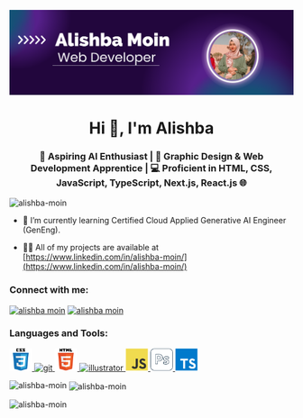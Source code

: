 ![logo](https://github.com/Alishba-Moin/Alishba-Moin/blob/main/Purple%20Abstract%20Graphic%20Design%20LinkedIn%20Article%20Cover%20Image.png)
<h1 align="center">Hi 👋, I'm Alishba</h1>
<h3 align="center">🌟 Aspiring AI Enthusiast | 🎨 Graphic Design & Web Development Apprentice | 💻 Proficient in HTML, CSS, JavaScript, TypeScript, Next.js, React.js 🌐</h3>

<p align="left"> <img src="https://komarev.com/ghpvc/?username=alishba-moin&label=Profile%20views&color=0e75b6&style=flat" alt="alishba-moin" /> </p>

- 🌱 I’m currently learning Certified Cloud Applied Generative AI Engineer (GenEng).

- 👨‍💻 All of my projects are available at [https://www.linkedin.com/in/alishba-moin/](https://www.linkedin.com/in/alishba-moin/)

<h3 align="left">Connect with me:</h3>
<p align="left">
<a href="https://linkedin.com/in/alishba moin" target="blank"><img align="center" src="https://raw.githubusercontent.com/rahuldkjain/github-profile-readme-generator/master/src/images/icons/Social/linked-in-alt.svg" alt="alishba moin" height="30" width="40" /></a>
<a href="https://www.instagram.com/alish.bamoin/" target="blank"><img align="center" src="https://raw.githubusercontent.com/rahuldkjain/github-profile-readme-generator/master/src/images/icons/Social/instagram.svg" alt="alishba moin" height="30" width="40" /></a>
</p>

<h3 align="left">Languages and Tools:</h3>
<p align="left"> <a href="https://www.w3schools.com/css/" target="_blank" rel="noreferrer"> <img src="https://raw.githubusercontent.com/devicons/devicon/master/icons/css3/css3-original-wordmark.svg" alt="css3" width="40" height="40"/> </a> <a href="https://git-scm.com/" target="_blank" rel="noreferrer"> <img src="https://www.vectorlogo.zone/logos/git-scm/git-scm-icon.svg" alt="git" width="40" height="40"/> </a> <a href="https://www.w3.org/html/" target="_blank" rel="noreferrer"> <img src="https://raw.githubusercontent.com/devicons/devicon/master/icons/html5/html5-original-wordmark.svg" alt="html5" width="40" height="40"/> </a> <a href="https://www.adobe.com/in/products/illustrator.html" target="_blank" rel="noreferrer"> <img src="https://www.vectorlogo.zone/logos/adobe_illustrator/adobe_illustrator-icon.svg" alt="illustrator" width="40" height="40"/> </a> <a href="https://developer.mozilla.org/en-US/docs/Web/JavaScript" target="_blank" rel="noreferrer"> <img src="https://raw.githubusercontent.com/devicons/devicon/master/icons/javascript/javascript-original.svg" alt="javascript" width="40" height="40"/> </a> <a href="https://www.photoshop.com/en" target="_blank" rel="noreferrer"> <img src="https://raw.githubusercontent.com/devicons/devicon/master/icons/photoshop/photoshop-line.svg" alt="photoshop" width="40" height="40"/> </a> <a href="https://www.typescriptlang.org/" target="_blank" rel="noreferrer"> <img src="https://raw.githubusercontent.com/devicons/devicon/master/icons/typescript/typescript-original.svg" alt="typescript" width="40" height="40"/> </a> </p>

<p><img align="left" src="https://github-readme-stats.vercel.app/api/top-langs?username=alishba-moin&show_icons=true&locale=en&layout=compact" alt="alishba-moin" /></p>

<p>&nbsp;<img align="center" src="https://github-readme-stats.vercel.app/api?username=alishba-moin&show_icons=true&locale=en" alt="alishba-moin" /></p>

<p><img align="center" src="https://github-readme-streak-stats.herokuapp.com/?user=alishba-moin&" alt="alishba-moin" /></p>
